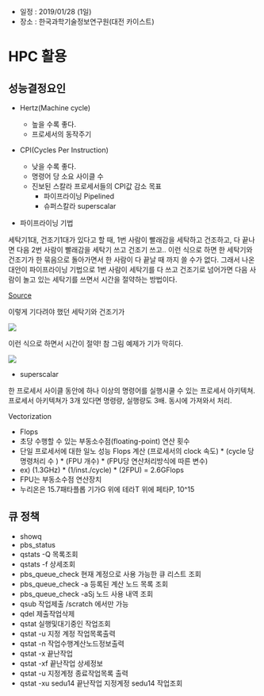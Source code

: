 * 일정 : 2019/01/28 (1일)
* 장소 : 한국과학기술정보연구원(대전 카이스트)

# HPC 활용

## 성능결정요인

* Hertz(Machine cycle)
	* 높을 수록 좋다.
	* 프로세서의 동작주기

* CPI(Cycles Per Instruction)
	* 낮을 수록 좋다.
	* 명령어 당 소요 사이클 수
	* 진보된 스칼라 프로세서들의 CPI값 감소 목표
		* 파이프라이닝 Pipelined
		* 슈퍼스칼라 superscalar

* 파이프라이닝 기법

세탁기1대, 건조기1대가 있다고 할 때, 1번 사람이 빨래감을 세탁하고 건조하고, 다 끝나면 다음 2번 사람이 빨래감을 세탁기 쓰고 건조기 쓰고.. 이런 식으로 하면 한 세탁기와 건조기가 한 묶음으로 돌아가면서 한 사람이 다 끝날 때 까지 쓸 수가 없다. 그래서 나온 대안이 파이프라이닝 기법으로 1번 사람이 세탁기를 다 쓰고 건조기로 넘어가면 다음 사람이 놀고 있는 세탁기를 쓰면서 시간을 절약하는 방법이다. 

[Source](https://cs.stanford.edu/people/eroberts/courses/soco/projects/risc/pipelining/index.html)

이렇게 기다려야 했던 세탁기와 건조기가

![](https://cs.stanford.edu/people/eroberts/courses/soco/projects/risc/pipelining/laundry1.gif)

이런 식으로 하면서 시간이 절약! 참 그림 예제가 기가 막히다.

![](https://cs.stanford.edu/people/eroberts/courses/soco/projects/risc/pipelining/laundry2.gif)


* superscalar

한 프로세서 사이클 동안에 하나 이상의 명령어를 실행시쿨 수 있는 프로세서 아키텍쳐. 프로세서 아키텍쳐가 3개 있다면 명령량, 실행량도 3배. 동시에 가져와서 처리. 

Vectorization

* Flops
* 초당 수행할 수 있는 부동소수점(floating-point) 연산 횟수
* 단일 프로세서에 대한 일노 성능 Flops 계산
(프로세서의 clock 속도) * (cycle 당 명령처리 수 ) * (FPU 개수) * (FPU당 연산처리방식에 따른 변수)
* ex) (1.3GHz) * (1/inst./cycle) * (2FPU) = 2.6GFlops
* FPU는 부동소수점 연산장치
* 누리온은 15.7패타플롭 기가G 위에 테라T 위에 페타P, 10^15





## 큐 정책

* showq
* pbs_status
* qstats -Q 목록조회
* qstats -f 상세조회
* pbs_queue_check 현재 계정으로 사용 가능한 큐 리스트 조회
* pbs_queue_check -a 등록된 계산 노드 목록 조회
* pbs_queue_check -aSj 노드 사용 내역 조회
* qsub 작업제출 /scratch 에서만 가능
* qdel 제출작업삭제
* qstat 실행및대기중인 작업조회
* qstat -u 지정 계정 작업목록출력
* qstat -n 작업수행계산노드정보출력
* qstat -x 끝난작업
* qstat -xf 끝난작업 상세정보 
* qstat -u 지정계정 종료작업목록 출력
* qstat -xu sedu14 끝난작업 지정계정 sedu14 작업조회


